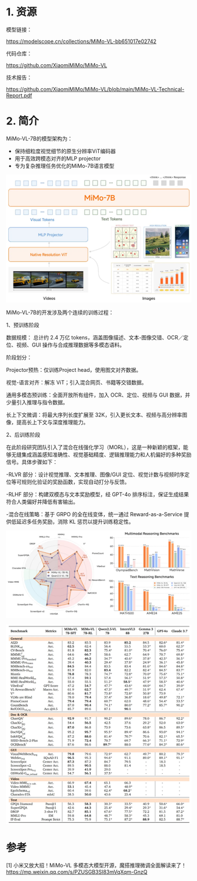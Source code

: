 # 1. 资源

模型链接：

https://modelscope.cn/collections/MiMo-VL-bb651017e02742


代码仓库：

https://github.com/XiaomiMiMo/MiMo-VL


技术报告：

https://github.com/XiaomiMiMo/MiMo-VL/blob/main/MiMo-VL-Technical-Report.pdf

# 2. 简介

MiMo-VL-7B的模型架构为：

- 保持细粒度视觉细节的原生分辨率ViT编码器
- 用于高效跨模态对齐的MLP projector
- 专为复杂推理任务优化的MiMo-7B语言模型

![](.01_mimo_vl_images/架构.png)

MiMo-VL-7B的开发涉及两个连续的训练过程：


1、预训练阶段


数据规模：
总计约 2.4 万亿 tokens，涵盖图像描述、文本-图像交错、OCR／定位、视频、GUI 操作与合成推理数据等多模态语料。


阶段划分：

Projector预热：仅训练Project head，使用图文对齐数据。

视觉-语言对齐：解冻 ViT；引入混合网页、书籍等交错数据。

通用多模态预训练：全面开放所有组件，加入 OCR、定位、视频与 GUI 数据，并少量引入推理与指令数据。

长上下文微调：将最大序列长度扩展至 32K，引入更长文本、视频与高分辨率图像，提高长上下文与深度推理能力。



2、后训练阶段

在此阶段研究团队引入了混合在线强化学习（MORL），这是一种新颖的框架，能够无缝集成涵盖感知准确性、视觉基础精度、逻辑推理能力和人机偏好的多种奖励信号。具体步骤如下：


-RLVR 部分：设计视觉推理、文本推理、图像/GUI 定位、视觉计数与视频时序定位等可规则化验证的奖励函数，实现自动打分与反馈。



-RLHF 部分：构建双模态与文本奖励模型，经 GPT-4o 排序标注，保证生成结果符合人类偏好并降低有害输出。


-混合在线策略：基于 GRPO 的全在线变体，统一通过 Reward-as-a-Service 提供低延迟多任务奖励，消除 KL 惩罚以提升训练稳定性。

![](.01_mimo_vl_images/性能.png)

![](.01_mimo_vl_images/性能2.png)
# 参考

[1] 小米又放大招！MiMo-VL 多模态大模型开源，魔搭推理微调全面解读来了！https://mp.weixin.qq.com/s/PZUSGB3SI83mVqXqm-GnzQ